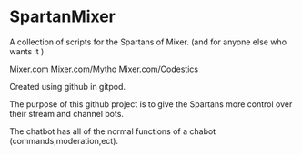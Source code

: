 # SpartanMixer
A collection of scripts for the Spartans of Mixer. (and for anyone else who wants it )

Mixer.com
Mixer.com/Mytho
Mixer.com/Codestics

Created using github in gitpod.

The purpose of this github project is to give the Spartans more control over their stream and channel bots. 

The chatbot has all of the normal functions of a chabot (commands,moderation,ect).